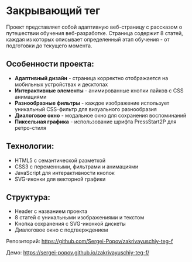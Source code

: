 # Закрывающий тег

Проект представляет собой адаптивную веб-страницу с рассказом о путешествии обучения веб-разработке. Страница содержит 8 статей, каждая из которых описывает определенный этап обучения - от подготовки до текущего момента.

## Особенности проекта:

- **Адаптивный дизайн** - страница корректно отображается на мобильных устройствах и десктопах
- **Интерактивные элементы** - анимированные кнопки лайков с CSS анимациями
- **Разнообразные фильтры** - каждое изображение использует уникальный CSS-фильтр для визуального разнообразия
- **Диалоговое окно** - модальное окно для сохранения воспоминаний
- **Пиксельная графика** - использование шрифта PressStart2P для ретро-стиля

## Технологии:

- HTML5 с семантической разметкой
- CSS3 с переменными, фильтрами и анимациями
- JavaScript для интерактивности кнопок
- SVG-иконки для векторной графики

## Структура:

- Header с названием проекта
- 8 статей с уникальными изображениями и текстом
- Кнопка сохранения с SVG-иконкой дискеты
- Диалоговое окно с подтверждением

Репозиторий: https://github.com/Sergei-Popov/zakrivayuschiy-teg-f

Демо: https://sergei-popov.github.io/zakrivayuschiy-teg-f/